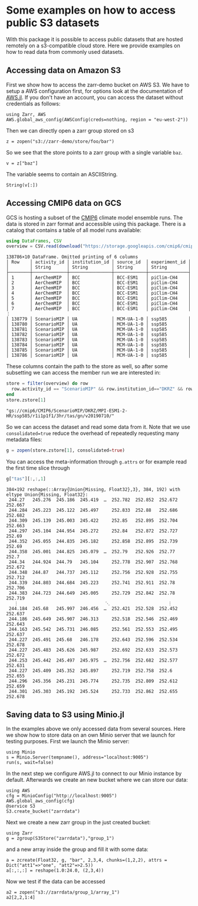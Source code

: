 # Some examples on how to access public S3 datasets

With this package it is possible to access public datasets that are hosted remotely on
a s3-compatible cloud store. Here we provide examples on how to read data from commonly used datasets.

## Accessing data on Amazon S3

First we show how to access the zarr-demo bucket on AWS S3. We have to setup a
AWS configuration first, for options look at the documentation of
[AWS.jl](https://github.com/JuliaCloud/AWS.jl). If you don't have an
account, you can access the dataset without credentials as follows:

````@example aws
using Zarr, AWS
AWS.global_aws_config(AWSConfig(creds=nothing, region = "eu-west-2"))
````

Then we can directly open a zarr group stored on s3

````@example aws
z = zopen("s3://zarr-demo/store/foo/bar")
````

So we see that the store points to a zarr group with a single variable `baz`.

````@example aws
v = z["baz"]
````

The variable seems to contain an ASCIIString.

````@example aws
String(v[:])
````

## Accessing CMIP6 data on GCS

GCS is hosting a subset of the [CMIP6](https://pcmdi.llnl.gov/CMIP6/) climate model
ensemble runs. The data is stored in zarr format and accessible using this package.
There is a catalog that contains a table of all model runs available:

````julia
using DataFrames, CSV
overview = CSV.read(download("https://storage.googleapis.com/cmip6/cmip6-zarr-consolidated-stores.csv"),DataFrame)
````
````
138786×10 DataFrame. Omitted printing of 6 columns
│ Row    │ activity_id │ institution_id │ source_id  │ experiment_id │
│        │ String      │ String         │ String     │ String        │
├────────┼─────────────┼────────────────┼────────────┼───────────────┤
│ 1      │ AerChemMIP  │ BCC            │ BCC-ESM1   │ piClim-CH4    │
│ 2      │ AerChemMIP  │ BCC            │ BCC-ESM1   │ piClim-CH4    │
│ 3      │ AerChemMIP  │ BCC            │ BCC-ESM1   │ piClim-CH4    │
│ 4      │ AerChemMIP  │ BCC            │ BCC-ESM1   │ piClim-CH4    │
│ 5      │ AerChemMIP  │ BCC            │ BCC-ESM1   │ piClim-CH4    │
│ 6      │ AerChemMIP  │ BCC            │ BCC-ESM1   │ piClim-CH4    │
│ 7      │ AerChemMIP  │ BCC            │ BCC-ESM1   │ piClim-CH4    │
⋮
│ 138779 │ ScenarioMIP │ UA             │ MCM-UA-1-0 │ ssp585        │
│ 138780 │ ScenarioMIP │ UA             │ MCM-UA-1-0 │ ssp585        │
│ 138781 │ ScenarioMIP │ UA             │ MCM-UA-1-0 │ ssp585        │
│ 138782 │ ScenarioMIP │ UA             │ MCM-UA-1-0 │ ssp585        │
│ 138783 │ ScenarioMIP │ UA             │ MCM-UA-1-0 │ ssp585        │
│ 138784 │ ScenarioMIP │ UA             │ MCM-UA-1-0 │ ssp585        │
│ 138785 │ ScenarioMIP │ UA             │ MCM-UA-1-0 │ ssp585        │
│ 138786 │ ScenarioMIP │ UA             │ MCM-UA-1-0 │ ssp585        │
````

These columns contain the path to the store as well, so after some subsetting we can access
the member run we are interested in:

````julia
store = filter(overview) do row
  row.activity_id == "ScenarioMIP" && row.institution_id=="DKRZ" && row.variable_id=="tas" && row.experiment_id=="ssp585"
end
store.zstore[1]
````
````
"gs://cmip6/CMIP6/ScenarioMIP/DKRZ/MPI-ESM1-2-HR/ssp585/r1i1p1f1/3hr/tas/gn/v20190710/"
````

So we can access the dataset and read some data from it. Note that we use `consolidated=true` reduce
the overhead of repeatedly requesting many metadata files:

````julia
g = zopen(store.zstore[1], consolidated=true)
````

You can access the meta-information through `g.attrs` or for example read the first
time slice through

````julia
g["tas"][:,:,1]
````
````
384×192 reshape(::Array{Union{Missing, Float32},3}, 384, 192) with eltype Union{Missing, Float32}:
 244.27   245.276  245.186  245.419  …  252.782  252.852  252.672  252.667
 244.284  245.223  245.122  245.497     252.833  252.88   252.686  252.682
 244.309  245.139  245.003  245.422     252.85   252.895  252.704  252.663
 244.297  245.104  244.954  245.272     252.84   252.872  252.727  252.69
 244.352  245.055  244.835  245.182     252.858  252.895  252.739  252.69
 244.358  245.001  244.825  245.079  …  252.79   252.926  252.77   252.7  
 244.34   244.924  244.79   245.104     252.778  252.907  252.768  252.672
 244.348  244.87   244.737  245.112     252.756  252.928  252.755  252.712
 244.339  244.803  244.684  245.223     252.741  252.911  252.78   252.706
 244.383  244.723  244.649  245.005     252.729  252.842  252.78   252.719
   ⋮                                 ⋱                      ⋮             
 244.184  245.68   245.997  246.456  …  252.421  252.528  252.452  252.637
 244.186  245.649  245.907  246.313     252.518  252.546  252.469  252.643
 244.163  245.542  245.731  246.085     252.561  252.553  252.495  252.637
 244.227  245.491  245.68   246.178     252.643  252.596  252.534  252.678
 244.227  245.483  245.626  245.987     252.692  252.633  252.573  252.672
 244.253  245.442  245.497  245.975  …  252.756  252.682  252.577  252.631
 244.227  245.409  245.352  245.897     252.719  252.758  252.6    252.655
 244.296  245.356  245.231  245.774     252.735  252.809  252.612  252.659
 244.301  245.303  245.192  245.524     252.733  252.862  252.655  252.678
````

## Saving data to S3 using Minio.jl

In the examples above we only accessed data from several sources. Here we show 
how to store data on an own Minio server that we launch for testing purposes. First
we launch the Minio server:

````@example minio
using Minio
s = Minio.Server(tempname(), address="localhost:9005")
run(s, wait=false)
````

In the next step we configure AWS.jl to connect to our Minio instance by default. 
Afterwards we create an new bucket where we can store our data:

````@example minio
using AWS
cfg = MinioConfig("http://localhost:9005")
AWS.global_aws_config(cfg)
@service S3
S3.create_bucket("zarrdata")
````

Next we create a new zarr group in the just created bucket:

````@example minio
using Zarr
g = zgroup(S3Store("zarrdata"),"group_1")
````

and a new array inside the group and fill it with some data:

````@example minio
a = zcreate(Float32, g, "bar", 2,3,4, chunks=(1,2,2), attrs = Dict("att1"=>"one", "att2"=>2.5))
a[:,:,:] = reshape(1.0:24.0, (2,3,4))
````

Now we test if the data can be accessed

````@example minio
a2 = zopen("s3://zarrdata/group_1/array_1")
a2[2,2,1:4]
````
`````




